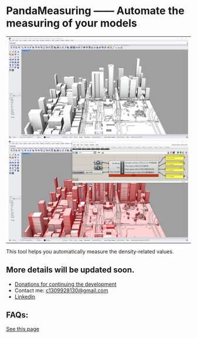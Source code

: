 # PandaMeasuring —— Automate the measuring of your models

<div align="center">
  <table>
    <tr>
      <!-- Image 1 -->
      <td><img src="pictures/PandaMeasuring_0.jpg" alt="Image 1" width="1500" style="display: block;"></td>
    </tr>
    <tr>
      <!-- Image 2 -->
      <td><img src="pictures/PandaMeasuring.jpg" alt="Image 3" width="1500" style="display: block;"></td>
    </tr>
  </table>
</div>


This tool helps you automatically measure the density-related values.

## More details will be updated soon.

- [Donations for continuing the development](https://github.com/1309928130/donation/tree/main)
- Contact me: c1309928130@gmail.com
- [Linkedin](https://www.linkedin.com/me?trk=p_mwlite_feed-secondary_nav)

## FAQs:
[See this page](https://github.com/1309928130/donation/blob/main/FAQs.md)


